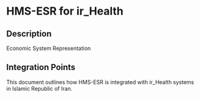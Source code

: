# HMS-ESR for ir_Health

## Description

Economic System Representation

## Integration Points

This document outlines how HMS-ESR is integrated with ir_Health systems in Islamic Republic of Iran.
